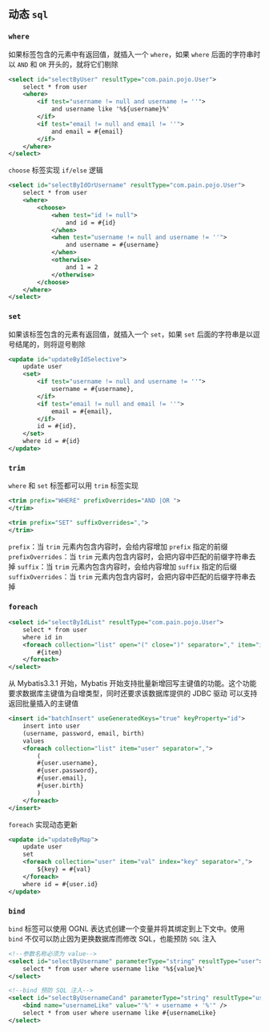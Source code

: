 ## 动态 `sql`
### `where`
如果标签包含的元素中有返回值，就插入一个 `where`，如果 `where` 后面的字符串时以 `AND` 和 `OR` 开头的，就将它们剔除
```xml
<select id="selectByUser" resultType="com.pain.pojo.User">
    select * from user
    <where>
        <if test="username != null and username != ''">
            and username like '%${username}%'
        </if>
        <if test="email != null and email != ''">
            and email = #{email}
        </if>
    </where>
</select>
```
`choose` 标签实现 `if/else` 逻辑
```xml
<select id="selectByIdOrUsername" resultType="com.pain.pojo.User">
    select * from user
    <where>
        <choose>
            <when test="id != null">
                and id = #{id}
            </when>
            <when test="username != null and username != ''">
                and username = #{username}
            </when>
            <otherwise>
                and 1 = 2
            </otherwise>
        </choose>
    </where>
</select>
```

### `set`
如果该标签包含的元素有返回值，就插入一个 `set`，如果 `set` 后面的字符串是以逗号结尾的，则将逗号剔除
```xml
<update id="updateByIdSelective">
    update user
    <set>
        <if test="username != null and username != ''">
            username = #{username},
        </if>
        <if test="email != null and email != ''">
            email = #{email},
        </if>
        id = #{id},
    </set>
    where id = #{id}
</update>
```

### `trim`
`where` 和 `set` 标签都可以用 `trim` 标签实现
```xml
<trim prefix="WHERE" prefixOverrides="AND |OR ">
</trim>
```
```xml
<trim prefix="SET" suffixOverrides=",">
</trim>
```
`prefix`：当 `trim` 元素内包含内容时，会给内容增加 `prefix` 指定的前缀
`prefixOverrides`：当 `trim` 元素内包含内容时，会把内容中匹配的前缀字符串去掉
`suffix`：当 `trim` 元素内包含内容时，会给内容增加 `suffix` 指定的后缀
`suffixOverrides`：当 `trim` 元素内包含内容时，会把内容中匹配的后缀字符串去掉

### `foreach`
```xml
<select id="selectByIdList" resultType="com.pain.pojo.User">
    select * from user
    where id in
    <foreach collection="list" open="(" close=")" separator="," item="item">
        #{item}
    </foreach>
</select>
```
从 Mybatis3.3.1 开始，Mybatis 开始支持批量新增回写主键值的功能。这个功能要求数据库主键值为自增类型，同时还要求该数据库提供的 JDBC 驱动
可以支持返回批量插入的主键值
```xml
<insert id="batchInsert" useGeneratedKeys="true" keyProperty="id">
    insert into user
    (username, password, email, birth)
    values
    <foreach collection="list" item="user" separator=",">
        (
        #{user.username},
        #{user.password},
        #{user.email},
        #{user.birth}
        )
    </foreach>
</insert>
```
`foreach` 实现动态更新
```xml
<update id="updateByMap">
    update user
    set
    <foreach collection="user" item="val" index="key" separator=",">
        ${key} = #{val}
    </foreach>
    where id = #{user.id}
</update>
```

### `bind`
`bind` 标签可以使用 OGNL 表达式创建一个变量并将其绑定到上下文中。使用 `bind` 不仅可以防止因为更换数据库而修改 SQL，也能预防 `SQL` 注入
```xml
<!--参数名称必须为 value-->
<select id="selectByUsername" parameterType="string" resultType="user">
    select * from user where username like '%${value}%'
</select>
```
```xml
<!--bind 预防 SQL 注入-->
<select id="selectByUsernameCand" parameterType="string" resultType="user">
    <bind name="usernameLike" value="'%' + username + '%'" />
    select * from user where username like #{usernameLike}
</select>
```
